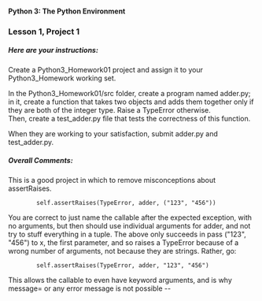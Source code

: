 #### Python 3: The Python Environment
### Lesson 1, Project 1

##### Here are your instructions:

Create a Python3_Homework01 project and assign it to your Python3_Homework working set. 

In the Python3_Homework01/src folder, create a program named adder.py; in it, create a function that takes two objects 
and adds them together only if they are both of the integer type. Raise a TypeError otherwise.  
Then, create a test_adder.py file that tests the correctness of this function.


When they are working to your satisfaction, submit adder.py and test_adder.py.


##### Overall Comments:

This is a good project in which to remove misconceptions about assertRaises.
```
        self.assertRaises(TypeError, adder, ("123", "456"))
```
You are correct to just name the callable after the expected exception, with 
no arguments, but then should use individual arguments for adder, and not
try to stuff everything in a tuple.  The above only succeeds in pass 
("123", "456") to x, the first parameter, and so raises a TypeError because
of a wrong number of arguments, not because they are strings.  Rather, go:
```
        self.assertRaises(TypeError, adder, "123", "456")
```

This allows the callable to even have keyword arguments, and is why message=
or any error message is not possible --
